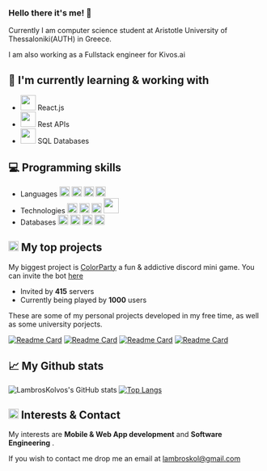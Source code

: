 ### Hello there it's me! 👋

Currently I am computer science student at Aristotle University of Thessaloniki(AUTH) in Greece.

I am also working as a Fullstack engineer for Kivos.ai

## 📖 I'm currently learning & working with

* <img height="30" src="https://cdn.iconscout.com/icon/free/png-64/logo-1889531-1597591.png"> React.js
* <img height="30" src="https://cdn.iconscout.com/icon/premium/png-64-thumb/api-2277755-1897442.png"> Rest APIs
* <img height="30" src="https://cdn.iconscout.com/icon/premium/png-64-thumb/sql-3919253-3246524.png"> SQL Databases

## 💻 Programming skills 
* Languages <img height="20" src="https://cdn.iconscout.com/icon/free/png-64/java-3628857-3029997.png"> <img height="20" src="https://cdn.iconscout.com/icon/free/png-64/javascript-2752148-2284965.png"> <img height="20" src="https://cdn.iconscout.com/icon/free/png-64/logo-1889531-1597591.png"> <img height="20" src="https://cdn.iconscout.com/icon/free/png-64/python-3521655-2945099.png">
* Technologies  <img height="20" src="https://cdn.iconscout.com/icon/free/png-64/html-3628838-3030115.png">  <img height="20" src="https://cdn.iconscout.com/icon/free/png-64/css-131-722685.png">  <img height="20" src="https://cdn.iconscout.com/icon/free/png-64/android-246-1175274.png">    <img height="30" src="https://cdn.iconscout.com/icon/premium/png-64-thumb/api-2277755-1897442.png">
* Databases <img height="20" src="https://cdn.iconscout.com/icon/free/png-64/postgresql-3521647-2945091.png"> <img height="20" src="https://cdn.iconscout.com/icon/free/png-64/mysql-3628940-3030165.png"> <img height="20" src="https://cdn.iconscout.com/icon/free/png-64/mongodb-5-1175140.png"> <img height="20" src="https://cdn.iconscout.com/icon/free/png-64/firebase-3628772-3030134.png">


## <img height="20" src="https://cdn.iconscout.com/icon/premium/png-64-thumb/programming-3051035-2554760.png" />  My top projects

My biggest project is [ColorParty](https://top.gg/bot/814349737909682227) a fun & addictive discord mini game. You can invite the bot [here](https://discord.com/oauth2/authorize?client_id=814349737909682227&permissions=24640&scope=bot)
* Invited by **415** servers
* Currently being played by **1000** users

These are some of my personal projects developed in my free time, as well as some university porjects.

[![Readme Card](https://github-readme-stats.vercel.app/api/pin/?username=lambroskolovos&repo=ServeIt&theme=tokyonight)](https://github.com/LambrosKolovos/ServeIt)
[![Readme Card](https://github-readme-stats.vercel.app/api/pin/?username=lambroskolovos&repo=FlutterApp&theme=tokyonight)](https://github.com/LambrosKolovos/FlutterApp)
[![Readme Card](https://github-readme-stats.vercel.app/api/pin/?username=lambroskolovos&repo=Weatherly&theme=tokyonight)](https://github.com/LambrosKolovos/FlutterApp/Weatherly)
[![Readme Card](https://github-readme-stats.vercel.app/api/pin/?username=lambroskolovos&repo=Sokobot-Discord&theme=tokyonight)](https://github.com/LambrosKolovos/Sokobot-Discord)


## 📈 My Github stats

![LambrosKolvos's GitHub stats](https://github-readme-stats.vercel.app/api?username=lambroskolovos&show_icons=true&theme=tokyonight)
[![Top Langs](https://github-readme-stats.vercel.app/api/top-langs/?username=lambroskolovos&show_icons=true&theme=tokyonight)](https://github.com/lambroskolovos)

## <img height="20" src="https://cdn.iconscout.com/icon/premium/png-64-thumb/mail-2133709-1795302.png" />  Interests & Contact

My interests are **Mobile & Web App development** and **Software Engineering** .

If you wish to contact me drop me an email at lambroskol@gmail.com
